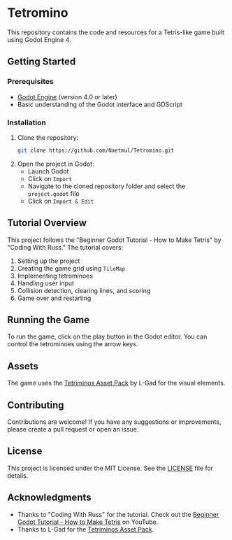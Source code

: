 # Tetromino

This repository contains the code and resources for a Tetris-like game built using Godot Engine 4.

## Getting Started

### Prerequisites

- [Godot Engine](https://godotengine.org/download) (version 4.0 or later)
- Basic understanding of the Godot interface and GDScript

### Installation

1. Clone the repository:
    ```sh
    git clone https://github.com/Naetmul/Tetromino.git
    ```
2. Open the project in Godot:
    - Launch Godot
    - Click on `Import`
    - Navigate to the cloned repository folder and select the `project.godot` file
    - Click on `Import & Edit`

## Tutorial Overview

This project follows the "Beginner Godot Tutorial - How to Make Tetris" by "Coding With Russ." The tutorial covers:

1. Setting up the project
2. Creating the game grid using `TileMap`
3. Implementing tetrominoes
4. Handling user input
5. Collision detection, clearing lines, and scoring
6. Game over and restarting

## Running the Game

To run the game, click on the play button in the Godot editor. You can control the tetrominoes using the arrow keys.

## Assets

The game uses the [Tetriminos Asset Pack](https://l-gad.itch.io/tetriminos-asset-pack) by L-Gad for the visual elements.

## Contributing

Contributions are welcome! If you have any suggestions or improvements, please create a pull request or open an issue.

## License

This project is licensed under the MIT License. See the [LICENSE](LICENSE) file for details.

## Acknowledgments

- Thanks to "Coding With Russ" for the tutorial. Check out the [Beginner Godot Tutorial - How to Make Tetris](https://www.youtube.com/watch?v=2T2Fkzwf6FM) on YouTube.
- Thanks to L-Gad for the [Tetriminos Asset Pack](https://l-gad.itch.io/tetriminos-asset-pack).
